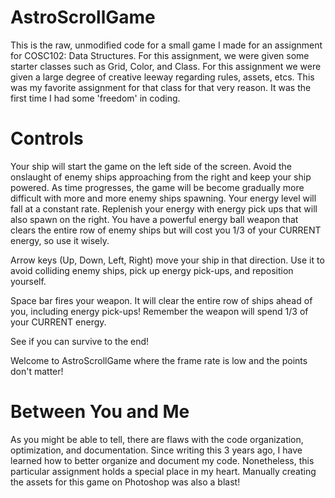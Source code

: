 # AstroScrollGame

This is the raw, unmodified code for a small game I made for an assignment for COSC102: Data Structures.  For this assignment, we were given some starter classes such as Grid, Color, and Class.  For this assignment we were given a large degree of creative leeway regarding rules, assets, etcs.  This was my favorite assignment for that class for that very reason.  It was the first time I had some 'freedom' in coding.

# Controls

Your ship will start the game on the left side of the screen.  Avoid the onslaught of enemy ships approaching from the right and keep your ship powered.  As time progresses, the game will be become gradually more difficult with more and more enemy ships spawning.  Your energy level will fall at a constant rate.  Replenish your energy with energy pick ups that will also spawn on the right.  You have a powerful energy ball weapon that clears the entire row of enemy ships but will cost you 1/3 of your CURRENT energy, so use it wisely.

Arrow keys (Up, Down, Left, Right) move your ship in that direction.  Use it to avoid colliding enemy ships, pick up energy pick-ups, and reposition yourself.

Space bar fires your weapon.  It will clear the entire row of ships ahead of you, including energy pick-ups!  Remember the weapon will spend 1/3 of your CURRENT energy.

See if you can survive to the end!

Welcome to AstroScrollGame where the frame rate is low and the points don't matter!

# Between You and Me
As you might be able to tell, there are flaws with the code organization, optimization, and documentation.  Since writing this 3 years ago, I have learned how to better organize and document my code.  Nonetheless, this particular assignment holds a special place in my heart.  Manually creating the assets for this game on Photoshop was also a blast!
